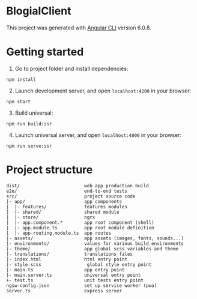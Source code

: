 # BlogialClient

This project was generated with [Angular CLI](https://github.com/angular/angular-cli) version 6.0.8.

# Getting started

1. Go to project folder and install dependencies:
 ```
 npm install
 ```

2. Launch development server, and open `localhost:4200` in your browser:
 ```
 npm start
 ```
3. Build universal:
  ```
  npm run build:ssr
  ```
4. Launch universal server, and open `localhost:4000` in your browser:
  ```
  npm run serve:ssr
  ```

# Project structure

```
dist/                        web app production build
e2e/                         end-to-end tests
src/                         project source code
|- app/                      app components
|  |- features/              features modules
|  |- shared/                shared module
|  |- store/                 ngrx
|  |- app.component.*        app root component (shell)
|  |- app.module.ts          app root module definition
|  |- app-routing.module.ts  app routes
|- assets/                   app assets (images, fonts, sounds...)
|- environments/             values for various build environments
|- theme/                    app global scss variables and theme
|- translations/             translations files
|- index.html                html entry point
|- style.scss                 global style entry point
|- main.ts                   app entry point
|- main.server.ts            universal entry point
+- test.ts                   unit tests entry point
ngsw-config.json             set up service worker (pwa)
server.ts                    express server
```
